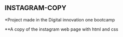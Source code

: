 ## INSTAGRAM-COPY

*Project made in the Digital innovation one bootcamp

**A copy of the instagram web page with html and css
